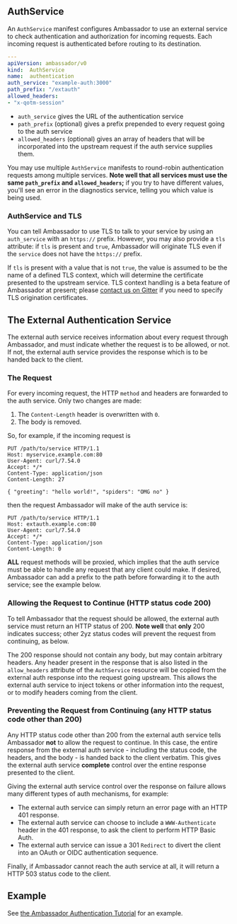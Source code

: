 ## AuthService

An `AuthService` manifest configures Ambassador to use an external service to check authentication and authorization for incoming requests. Each incoming request is authenticated before routing to its destination.

```yaml
---
apiVersion: ambassador/v0
kind:  AuthService
name:  authentication
auth_service: "example-auth:3000"
path_prefix: "/extauth"
allowed_headers:
- "x-qotm-session"
```

- `auth_service` gives the URL of the authentication service
- `path_prefix` (optional) gives a prefix prepended to every request going to the auth service
- `allowed_headers` (optional) gives an array of headers that will be incorporated into the upstream request if the auth service supplies them.

You may use multiple `AuthService` manifests to round-robin authentication requests among multiple services. **Note well that all services must use the same `path_prefix` and `allowed_headers`;** if you try to have different values, you'll see an error in the diagnostics service, telling you which value is being used.

### AuthService and TLS

You can tell Ambassador to use TLS to talk to your service by using an `auth_service` with an `https://` prefix. However, you may also provide a `tls` attribute: if `tls` is present and `true`, Ambassador will originate TLS even if the `service` does not have the `https://` prefix.

If `tls` is present with a value that is not `true`, the value is assumed to be the name of a defined TLS context, which will determine the certificate presented to the upstream service. TLS context handling is a beta feature of Ambassador at present; please [contact us on Gitter](https://gitter.im/datawire/ambassador) if you need to specify TLS origination certificates.

## The External Authentication Service

The external auth service receives information about every request through Ambassador, and must indicate whether the request is to be allowed, or not. If not, the external auth service provides the response which is to be handed back to the client.

### The Request

For every incoming request, the HTTP `method` and headers are forwarded to the auth service. Only two changes are made:

1. The `Content-Length` header is overwritten with `0`.
2. The body is removed.

So, for example, if the incoming request is 

```
PUT /path/to/service HTTP/1.1
Host: myservice.example.com:80
User-Agent: curl/7.54.0
Accept: */*
Content-Type: application/json
Content-Length: 27

{ "greeting": "hello world!", "spiders": "OMG no" }
```

then the request Ambassador will make of the auth service is:

```
PUT /path/to/service HTTP/1.1
Host: extauth.example.com:80
User-Agent: curl/7.54.0
Accept: */*
Content-Type: application/json
Content-Length: 0
```

**ALL** request methods will be proxied, which implies that the auth service must be able to handle any request that any client could make. If desired, Ambassador can add a prefix to the path before forwarding it to the auth service; see the example below.

### Allowing the Request to Continue (HTTP status code 200)

To tell Ambassador that the request should be allowed, the external auth service must return an HTTP status of 200. **Note well** that **only** 200 indicates success; other 2yz status codes will prevent the request from continuing, as below.

The 200 response should not contain any body, but may contain arbitrary headers. Any header present in the response that is also listed in the `allow_headers` attribute of the `AuthService` resource will be copied from the external auth response into the request going upstream. This allows the external auth service to inject tokens or other information into the request, or to modify headers coming from the client.

### Preventing the Request from Continuing (any HTTP status code other than 200)

Any HTTP status code other than 200 from the external auth service tells Ambassador **not** to allow the request to continue. In this case, the entire response from the external auth service - including the status code, the headers, and the body - is handed back to the client verbatim. This gives the external auth service **complete** control over the entine response presented to the client.

Giving the external auth service control over the response on failure allows many different types of auth mechanisms, for example:

- The external auth service can simply return an error page with an HTTP 401 response.
- The external auth service can choose to include a `WWW-Authenticate` header in the 401 response, to ask the client to perform HTTP Basic Auth.
- The external auth service can issue a 301 `Redirect` to divert the client into an OAuth or OIDC authentication sequence.

Finally, if Ambassador cannot reach the auth service at all, it will return a HTTP 503 status code to the client.

## Example

See [the Ambassador Authentication Tutorial](../../user-guide/auth-tutorial.md) for an example.
